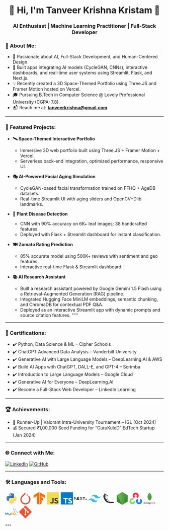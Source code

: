 

<h1 align="center">🚀 Hi, I'm Tanveer Krishna Kristam 👋</h1>
<h3 align="center">AI Enthusiast | Machine Learning Practitioner | Full-Stack Developer</h3>


### 🌟 About Me:
- 🧠 Passionate about AI, Full-Stack Development, and Human-Centered Design.
- 🚀 Built apps integrating AI models (CycleGAN, CNNs), interactive dashboards, and real-time user systems using Streamlit, Flask, and Next.js.
- 💡 Recently created a 3D Space-Themed Portfolio using Three.JS and Framer Motion hosted on Vercel.
- 🎓 Pursuing B.Tech in Computer Science @ Lovely Professional University (CGPA: 7.8).
- 📬 Reach me at: **tanveerkrishna@gmail.com**

---

### 📌 Featured Projects:

<div align="center">
  <lottie-player src="https://assets2.lottiefiles.com/packages/lf20_dgxictn3.json" background="transparent" speed="1" style="width: 180px; height: 180px;" loop autoplay></lottie-player>
</div>

- **🛰️ Space-Themed Interactive Portfolio**
  - Immersive 3D web portfolio built using Three.JS + Framer Motion + Vercel.
  - Serverless back-end integration, optimized performance, responsive UI.

- **🎭 AI-Powered Facial Aging Simulation**
  - CycleGAN-based facial transformation trained on FFHQ + AgeDB datasets.
  - Real-time Streamlit UI with aging sliders and OpenCV+Dlib landmarks.

- **🌿 Plant Disease Detection**
  - CNN with 90% accuracy on 6K+ leaf images; 38 handcrafted features.
  - Deployed with Flask + Streamlit dashboard for instant classification.

- **🍽️ Zomato Rating Prediction**
  - 85% accurate model using 500K+ reviews with sentiment and geo features.
  - Interactive real-time Flask & Streamlit dashboard.

- **📚 AI Research Assistant**
  - Built a research assistant powered by Google Gemini 1.5 Flash using a Retrieval-Augmented Generation (RAG) pipeline.
  - Integrated Hugging Face MiniLM embeddings, semantic chunking, and ChromaDB for contextual PDF Q&A.
  - Deployed as an interactive Streamlit app with dynamic prompts and source citation features.
"""
---

### 📜 Certifications:

<div align="center">
  <lottie-player src="https://assets4.lottiefiles.com/packages/lf20_jtbfg2nb.json" background="transparent" speed="1" style="width: 120px; height: 120px;" loop autoplay></lottie-player>
</div>

- ✔️ Python, Data Science & ML – Cipher Schools
- ✔️ ChatGPT Advanced Data Analysis – Vanderbilt University
- ✔️ Generative AI with Large Language Models – DeepLearning.AI & AWS
- ✔️ Build AI Apps with ChatGPT, DALL-E, and GPT-4 – Scrimba
- ✔️ Introduction to Large Language Models – Google Cloud
- ✔️ Generative AI for Everyone – DeepLearning.AI
- ✔️ Become a Full-Stack Web Developer – LinkedIn Learning

---

### 🏆 Achievements:

<div align="center">
  <lottie-player src="https://assets10.lottiefiles.com/private_files/lf30_g5zvmubp.json" background="transparent" speed="1" style="width: 120px; height: 120px;" loop autoplay></lottie-player>
</div>

- 🏅 Runner-Up | Valorant Intra-University Tournament – IGL (Oct 2024)
- 💰 Secured ₹1,00,000 Seed Funding for “GuruKuleD” EdTech Startup (Jan 2024)

---

### 🌐 Connect with Me:
[![LinkedIn](https://img.shields.io/badge/LinkedIn-%230077B5.svg?style=for-the-badge&logo=linkedin&logoColor=white)](https://www.linkedin.com/in/tanveer-krishna-kristam/)
[![GitHub](https://img.shields.io/badge/GitHub-%23181717.svg?style=for-the-badge&logo=github&logoColor=white)](https://github.com/KTK69)

---

### 🛠️ Languages and Tools:
<p align="left">
  <img src="https://raw.githubusercontent.com/devicons/devicon/master/icons/python/python-original.svg" width="40" height="40" title="Python"/>
  <img src="https://raw.githubusercontent.com/devicons/devicon/master/icons/pytorch/pytorch-original.svg" width="40" height="40" title="PyTorch"/>
  <img src="https://raw.githubusercontent.com/devicons/devicon/master/icons/tensorflow/tensorflow-original.svg" width="40" height="40" title="TensorFlow"/>
  <img src="https://raw.githubusercontent.com/devicons/devicon/master/icons/javascript/javascript-original.svg" width="40" height="40" title="JavaScript"/>
  <img src="https://raw.githubusercontent.com/devicons/devicon/master/icons/typescript/typescript-original.svg" width="40" height="40" title="TypeScript"/>
  <img src="https://raw.githubusercontent.com/devicons/devicon/master/icons/nextjs/nextjs-original-wordmark.svg" width="40" height="40" title="Next.js"/>
  <img src="https://raw.githubusercontent.com/devicons/devicon/master/icons/tailwindcss/tailwindcss-plain.svg" width="40" height="40" title="Tailwind CSS"/>
  <img src="https://raw.githubusercontent.com/devicons/devicon/master/icons/flask/flask-original.svg" width="40" height="40" title="Flask"/>
  <img src="https://raw.githubusercontent.com/devicons/devicon/master/icons/nodejs/nodejs-original.svg" width="40" height="40" title="Node.js"/>
  <img src="https://raw.githubusercontent.com/devicons/devicon/master/icons/opencv/opencv-original.svg" width="40" height="40" title="OpenCV"/>
  <img src="https://raw.githubusercontent.com/devicons/devicon/master/icons/mongodb/mongodb-original-wordmark.svg" width="40" height="40" title="MongoDB"/>
  <img src="https://raw.githubusercontent.com/devicons/devicon/master/icons/mysql/mysql-original-wordmark.svg" width="40" height="40" title="MySQL"/>
  <img src="https://raw.githubusercontent.com/devicons/devicon/master/icons/git/git-original.svg" width="40" height="40" title="Git"/>
</p>
"""
